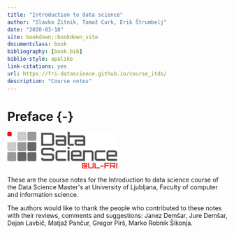 ```yaml
--- 
title: "Introduction to data science"
author: "Slavko Žitnik, Tomaž Curk, Erik Štrumbelj"
date: "2020-03-18"
site: bookdown::bookdown_site
documentclass: book
bibliography: [book.bib]
biblio-style: apalike
link-citations: yes
url: https://fri-datascience.github.io/course_itds/
description: "Course notes"
---
```


# Preface {-}

<img src="logo.svg" width="50%">

These are the course notes for the Introduction to data science course of the Data Science Master's at University of Ljubljana, Faculty of computer and information science.

The authors would like to thank the people who contributed to these notes with their reviews, comments and suggestions: Janez Demšar, Jure Demšar, Dejan Lavbič, Matjaž Pančur, Gregor Pirš, Marko Robnik Šikonja.
